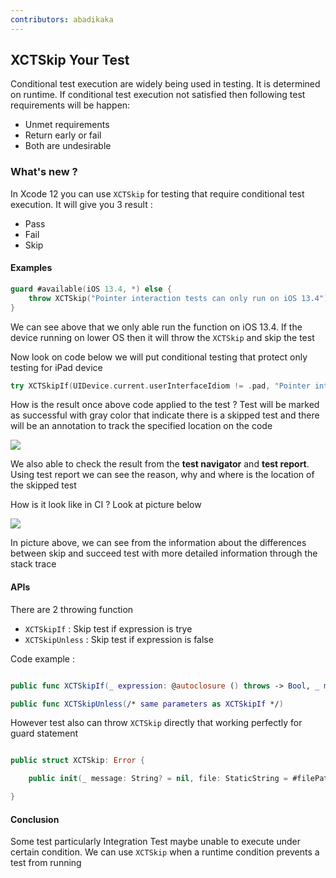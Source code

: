 ```yaml
---
contributors: abadikaka
---
```


## XCTSkip Your Test

Conditional test execution are widely being used in testing. It is determined on runtime. If conditional test execution not satisfied then following test requirements will be happen:
* Unmet requirements
* Return early or fail
* Both are undesirable

### What's new ?
In Xcode 12 you can use `XCTSkip` for testing that require conditional test execution. It will give you 3 result :
* Pass
* Fail
* Skip

#### Examples

```swift
guard #available(iOS 13.4, *) else {
    throw XCTSkip("Pointer interaction tests can only run on iOS 13.4")
}
```

We can see above that we only able run the function on iOS 13.4. If the device running on lower OS then it will throw the `XCTSkip` and skip the test

Now look on code below we will put conditional testing that protect only testing for iPad device

```swift
try XCTSkipIf(UIDevice.current.userInterfaceIdiom != .pad, "Pointer interaction tests are for iPad only")
```

How is the result once above code applied to the test ? Test will be marked as successful with gray color that indicate there is a skipped test and there will be an annotation to track the specified location on the code

![][test_1]

We also able to check the result from the **test navigator** and **test report**. Using test report we can see the reason, why and where is the location of the skipped test

How is it look like in CI ? Look at picture below

![][test_2]

In picture above, we can see from the information about the differences between skip and succeed test with more detailed information through the stack trace

#### APIs

There are 2 throwing function
* `XCTSkipIf` : Skip test if expression is trye
* `XCTSkipUnless` : Skip test if expression is false

Code example :

```swift

public func XCTSkipIf(_ expression: @autoclosure () throws -> Bool, _ message: @autoclosure () -> String? = nil, file: StaticString = #filePath, line: UInt = #line) throws

public func XCTSkipUnless(/* same parameters as XCTSkipIf */)

```

However test also can throw `XCTSkip` directly that working perfectly for guard statement

```swift

public struct XCTSkip: Error {

    public init(_ message: String? = nil, file: StaticString = #filePath, line: UInt = #line)

}
```

#### Conclusion

Some test particularly Integration Test maybe unable to execute under certain condition. We can use `XCTSkip` when a runtime condition prevents a test from running

[test_1]: ../../../images/notes/wwdc20/10164/test_1.png
[test_2]: ../../../images/notes/wwdc20/10164/test_2.png
